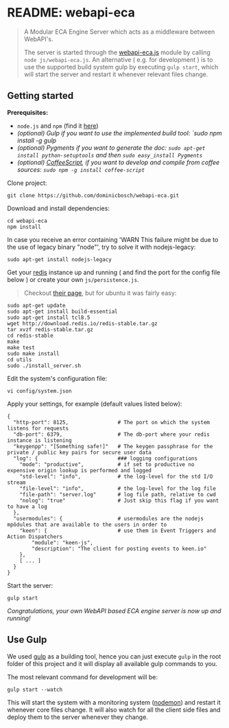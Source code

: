README: webapi-eca
==================
> A Modular ECA Engine Server which acts as a middleware between WebAPI's.
> 
> The server is started through the [webapi-eca.js](webapi-eca.html) module by calling
> `node js/webapi-eca.js`.
> An alternative ( e.g. for development ) is to use the supported build system gulp
> by executing `gulp start`, which will start the server and restart it whenever relevant
> files change.


Getting started
---------------

**Prerequisites:**

 - `node.js` and `npm` (find it [here](http://nodejs.org/))
 - *(optional) Gulp if you want to use the implemented build tool:
    `sudo npm install -g gulp*
 - *(optional) Pygments if you want to generate the doc:
    `sudo apt-get install python-setuptools` and then 
    `sudo easy_install Pygments`*
 - *(optional) [CoffeeScript](http://coffeescript.org/), if you want to develop
        and compile from coffee sources: `sudo npm -g install coffee-script`*
 
Clone project:

    git clone https://github.com/dominicbosch/webapi-eca.git

Download and install dependencies:

    cd webapi-eca
    npm install
    
In case you receive an error containing 'WARN This failure might be due to the use of legacy binary "node"', try to solve it with nodejs-legacy: 

    sudo apt-get install nodejs-legacy

Get your [redis](http://redis.io/) instance up and running ( and find the port for the config file below ) or create your own `js/persistence.js`.

> Checkout [their page](http://redis.io/), but for ubuntu it was fairly easy:

    sudo apt-get update
    sudo apt-get install build-essential
    sudo apt-get install tcl8.5
    wget http://download.redis.io/redis-stable.tar.gz
    tar xvzf redis-stable.tar.gz
    cd redis-stable
    make
    make test
    sudo make install
    cd utils
    sudo ./install_server.sh


Edit the system's configuration file:

    vi config/system.json

Apply your settings, for example (default values listed below):

    {
      "http-port": 8125,                # The port on which the system listens for requests
      "db-port": 6379,                  # The db-port where your redis instance is listening
      "keygenpp": "[Something safe!]"   # The keygen passphrase for the private / public key pairs for secure user data
      "log": {                          ### logging configurations
        "mode": "productive",           # if set to productive no expensive origin lookup is performed and logged
        "std-level": "info",            # the log-level for the std I/O stream
        "file-level": "info",           # the log-level for the log file
        "file-path": "server.log"       # log file path, relative to cwd
        "nolog": "true"                 # Just skip this flag if you want to have a log
      },
      "usermodules": {                  # usermodules are the nodejs mpôdules that are available to the users in order to
        "keen": {                       # use them in Event Triggers and Action Dispatchers
            "module": "keen-js",
            "description": "The client for posting events to keen.io"
        },
        [ ... ]
      }
    }

Start the server:

    gulp start
    
*Congratulations, your own WebAPI based ECA engine server is now up and running!*


Use Gulp
--------
 
We used [gulp](http://gulpjs.com/) as a building tool, hence you can just execute `gulp`
in the root folder of this project and it will display all available gulp commands to you.

The most relevant command for development will be:

    gulp start --watch

This will start the system with a monitoring system ([nodemon](http://nodemon.io/)) and
restart it whenever core files change.
It will also watch for all the client side files and deploy them to the server whenever they change.
